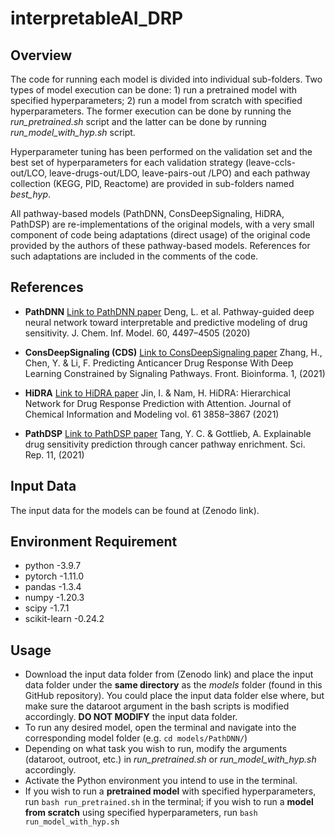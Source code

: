 # interpretableAI_DRP
## Overview
The code for running each model is divided into individual sub-folders. Two types of model execution can be done: 1) run a pretrained model with specified hyperparameters; 2) run a model from scratch with specified hyperparameters. The former execution can be done by running the *run_pretrained.sh* script and the latter can be done by running *run_model_with_hyp.sh* script.

Hyperparameter tuning has been performed on the validation set and the best set of hyperparameters for each validation strategy (leave-ccls-out/LCO, leave-drugs-out/LDO, leave-pairs-out /LPO) and each pathway collection (KEGG, PID, Reactome) are provided in sub-folders named *best_hyp*. 

All pathway-based models (PathDNN, ConsDeepSignaling, HiDRA, PathDSP) are re-implementations of the original models, with a very small component of code being adaptations (direct usage) of the original code provided by the authors of these pathway-based models. References for such adaptations are included in the comments of the code. 

## References
- **PathDNN**
[Link to PathDNN paper](https://pubs.acs.org/doi/10.1021/acs.jcim.0c00331)
Deng, L. et al. Pathway-guided deep neural network toward interpretable and predictive modeling of drug sensitivity. J. Chem. Inf. Model. 60, 4497–4505 (2020)

- **ConsDeepSignaling (CDS)**
[Link to ConsDeepSignaling paper](https://www.frontiersin.org/articles/10.3389/fbinf.2021.639349/full)
Zhang, H., Chen, Y. & Li, F. Predicting Anticancer Drug Response With Deep Learning Constrained by Signaling Pathways. Front. Bioinforma. 1, (2021)

- **HiDRA**
[Link to HiDRA paper](https://pubs.acs.org/doi/10.1021/acs.jcim.1c00706)
Jin, I. & Nam, H. HiDRA: Hierarchical Network for Drug Response Prediction with Attention. Journal of Chemical Information and Modeling vol. 61 3858–3867 (2021)

- **PathDSP**
[Link to PathDSP paper](https://www.nature.com/articles/s41598-021-82612-7)
Tang, Y. C. & Gottlieb, A. Explainable drug sensitivity prediction through cancer pathway enrichment. Sci. Rep. 11, (2021)

## Input Data
The input data for the models can be found at (Zenodo link).

## Environment Requirement
- python -3.9.7
- pytorch -1.11.0
- pandas -1.3.4
- numpy -1.20.3
- scipy -1.7.1
- scikit-learn -0.24.2

## Usage

 - Download the input data folder from (Zenodo link) and place the input
   data folder under the **same directory** as the *models* folder (found in this GitHub repository). You could place the input data folder else where, but make sure the dataroot argument in the bash scripts is modified accordingly. **DO NOT MODIFY** the input data folder.
 - To run any desired model, open the terminal and navigate into the corresponding model folder (e.g. `cd models/PathDNN/`) 
 - Depending on what task you wish to run, modify the arguments (dataroot, outroot, etc.) in *run_pretrained.sh* or *run_model_with_hyp.sh* accordingly.
 - Activate the Python environment you intend to use in the terminal.
 - If you wish to run a **pretrained model** with specified hyperparameters, run `bash run_pretrained.sh` in the terminal; if you wish to run a **model from scratch** using specified hyperparameters, run `bash run_model_with_hyp.sh`
